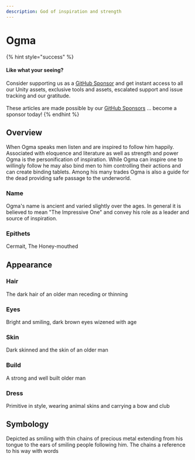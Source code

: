 ```yaml
---
description: God of inspiration and strength
---
```


# Ogma

{% hint style="success" %}
#### Like what your seeing?

Consider supporting us as a [GitHub Sponsor](../../../../../../) and get instant access to all our Unity assets, exclusive tools and assets, escalated support and issue tracking and our gratitude.\
\
These articles are made possible by our [GitHub Sponsors](https://github.com/sponsors/heathen-engineering) ... become a sponsor today!
{% endhint %}

## Overview

When Ogma speaks men listen and are inspired to follow him happily. Associated with eloquence and literature as well as strength and power Ogma is the personification of inspiration. While Ogma can inspire one to willingly follow he may also bind men to him controlling their actions and can create binding tablets. Among his many trades Ogma is also a  guide for the dead providing safe passage to the underworld.

### Name

Ogma's name is ancient and varied slightly over the ages. In general it is believed to mean "The Impressive One" and convey his role as a leader and source of inspiration.

### Epithets

Cermait, The Honey-mouthed

## Appearance

### Hair

The dark hair of an older man receding or thinning

### Eyes

Bright and smiling, dark brown eyes wizened with age

### Skin

Dark skinned and the skin of an older man

### Build

A strong and well built older man

### Dress

Primitive in style, wearing animal skins and carrying a bow and club

## Symbology

Depicted as smiling with thin chains of precious metal extending from his tongue to the ears of smiling people following him. The chains a reference to his way with words&#x20;
